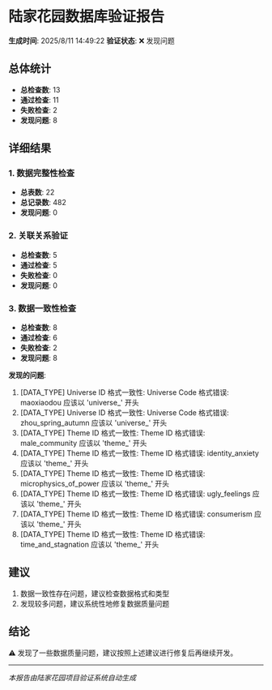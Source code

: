 # 陆家花园数据库验证报告

**生成时间**: 2025/8/11 14:49:22
**验证状态**: ❌ 发现问题

## 总体统计

- **总检查数**: 13
- **通过检查**: 11
- **失败检查**: 2
- **发现问题**: 8

## 详细结果

### 1. 数据完整性检查

- **总表数**: 22
- **总记录数**: 482
- **发现问题**: 0

### 2. 关联关系验证

- **总检查数**: 5
- **通过检查**: 5
- **失败检查**: 0
- **发现问题**: 0

### 3. 数据一致性检查

- **总检查数**: 8
- **通过检查**: 6
- **失败检查**: 2
- **发现问题**: 8

**发现的问题**:
1. [DATA_TYPE] Universe ID 格式一致性: Universe Code 格式错误: maoxiaodou 应该以 'universe_' 开头
2. [DATA_TYPE] Universe ID 格式一致性: Universe Code 格式错误: zhou_spring_autumn 应该以 'universe_' 开头
3. [DATA_TYPE] Theme ID 格式一致性: Theme ID 格式错误: male_community 应该以 'theme_' 开头
4. [DATA_TYPE] Theme ID 格式一致性: Theme ID 格式错误: identity_anxiety 应该以 'theme_' 开头
5. [DATA_TYPE] Theme ID 格式一致性: Theme ID 格式错误: microphysics_of_power 应该以 'theme_' 开头
6. [DATA_TYPE] Theme ID 格式一致性: Theme ID 格式错误: ugly_feelings 应该以 'theme_' 开头
7. [DATA_TYPE] Theme ID 格式一致性: Theme ID 格式错误: consumerism 应该以 'theme_' 开头
8. [DATA_TYPE] Theme ID 格式一致性: Theme ID 格式错误: time_and_stagnation 应该以 'theme_' 开头

## 建议

1. 数据一致性存在问题，建议检查数据格式和类型
2. 发现较多问题，建议系统性地修复数据质量问题

## 结论

⚠️ 发现了一些数据质量问题，建议按照上述建议进行修复后再继续开发。

---
*本报告由陆家花园项目验证系统自动生成*
